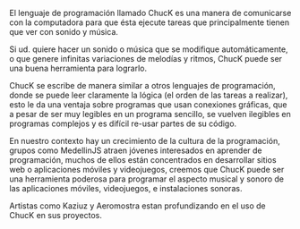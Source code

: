  El lenguaje de programación llamado ChucK es una manera de comunicarse con la computadora para que ésta ejecute tareas que principalmente tienen que ver con sonido y música.
 
  Si ud. quiere hacer un sonido o música que se modifique automáticamente, o que genere infinitas variaciones de melodías y ritmos, ChucK puede ser una buena herramienta para lograrlo.
 
  ChucK se escribe de manera similar a otros lenguajes de programación, donde se puede leer claramente la lógica (el orden de las tareas a realizar), esto le da una ventaja sobre programas  que usan conexiones gráficas, que a pesar de ser muy legibles en un programa sencillo, se vuelven  ilegibles en programas complejos y es difícil re-usar partes de su código.
 
  En nuestro contexto hay un crecimiento de la cultura de la programación, grupos como MedellinJS atraen jóvenes interesados en aprender de programación, muchos de ellos están concentrados en desarrollar sitios web o aplicaciones móviles y videojuegos, creemos que  ChucK puede ser una  herramienta poderosa para programar el aspecto musical y sonoro de las aplicaciones móviles, videojuegos, e instalaciones sonoras.
 
  Artistas como Kaziuz y Aeromostra estan profundizando en el uso de ChucK en sus proyectos.
